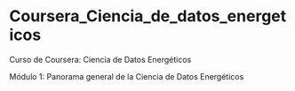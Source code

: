 # Coursera_Ciencia_de_datos_energeticos
Curso de Coursera: Ciencia de Datos Energéticos

Módulo 1: Panorama general de la Ciencia de Datos Energéticos

